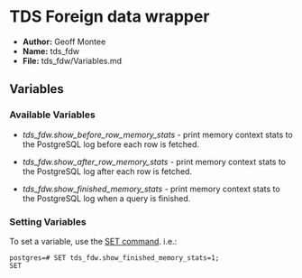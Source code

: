 # TDS Foreign data wrapper

* **Author:** Geoff Montee
* **Name:** tds_fdw
* **File:** tds_fdw/Variables.md

## Variables

### Available Variables

* *tds_fdw.show_before_row_memory_stats* - print memory context stats to the PostgreSQL log before each row is fetched.

* *tds_fdw.show_after_row_memory_stats* - print memory context stats to the PostgreSQL log after each row is fetched.

* *tds_fdw.show_finished_memory_stats* - print memory context stats to the PostgreSQL log when a query is finished.

### Setting Variables

To set a variable, use the [SET command](https://www.postgresql.org/docs/12/sql-set.html). i.e.:

```
postgres=# SET tds_fdw.show_finished_memory_stats=1;
SET
```